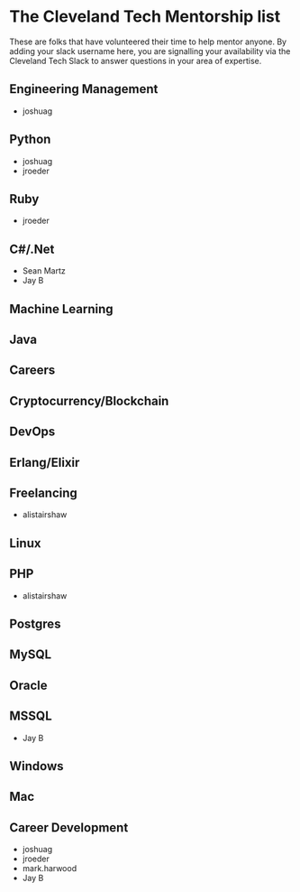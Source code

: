 # The Cleveland Tech Mentorship list

These are folks that have volunteered their time to help mentor anyone. By adding your slack username here, you are signalling your availability via the Cleveland Tech Slack to answer questions in your area of expertise.

## Engineering Management
* joshuag

## Python
* joshuag
* jroeder

## Ruby
* jroeder

## C#/.Net
* Sean Martz
* Jay B

## Machine Learning

## Java

## Careers

## Cryptocurrency/Blockchain

## DevOps

## Erlang/Elixir

## Freelancing
* alistairshaw

## Linux

## PHP
* alistairshaw

## Postgres

## MySQL

## Oracle

## MSSQL
* Jay B

## Windows

## Mac

## Career Development
* joshuag
* jroeder
* mark.harwood
* Jay B
